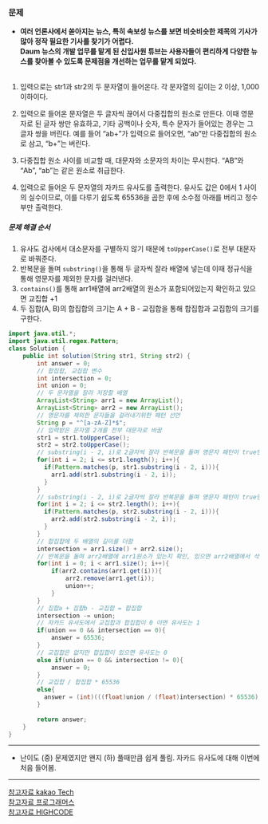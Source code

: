 ### 문제
* **여러 언론사에서 쏟아지는 뉴스, 특히 속보성 뉴스를 보면 비슷비슷한 제목의 기사가 많아 정작 필요한 기사를 찾기가 어렵다.<br/>Daum 뉴스의 개발 업무를 맡게 된 신입사원 튜브는 사용자들이 편리하게 다양한 뉴스를 찾아볼 수 있도록 문제점을 개선하는 업무를 맡게 되었다.**
<br/><br/>
1. 입력으로는 str1과 str2의 두 문자열이 들어온다. 각 문자열의 길이는 2 이상, 1,000 이하이다.

2. 입력으로 들어온 문자열은 두 글자씩 끊어서 다중집합의 원소로 만든다. 이때 영문자로 된 글자 쌍만 유효하고, 기타 공백이나 숫자, 특수 문자가 들어있는 경우는 그 글자 쌍을 버린다. 예를 들어 “ab+”가 입력으로 들어오면, “ab”만 다중집합의 원소로 삼고, “b+”는 버린다.

3. 다중집합 원소 사이를 비교할 때, 대문자와 소문자의 차이는 무시한다. “AB”와 “Ab”, “ab”는 같은 원소로 취급한다.

4. 입력으로 들어온 두 문자열의 자카드 유사도를 출력한다. 유사도 값은 0에서 1 사이의 실수이므로, 이를 다루기 쉽도록 65536을 곱한 후에 소수점 아래를 버리고 정수부만 출력한다.

##### 문제 해결 순서
1. 유사도 검사에서 대소문자를 구별하지 않기 때문에 `toUpperCase()`로 전부 대문자로 바꿔준다.
2. 반복문을 돌며 `substring()`을 통해 두 글자씩 잘라 배열에 넣는데 이때 정규식을 통해 영문자를 제외한 문자를 걸러낸다.
3. `contains()`를 통해 arr1배열에 arr2배열의 원소가 포함되어있는지 확인하고 있으면 교집합 +1
4. 두 집합(A, B)의 합집합의 크기는 A + B - 교집합을 통해 합집합과 교집합의 크기를 구한다.

```java
import java.util.*;
import java.util.regex.Pattern;
class Solution {
    public int solution(String str1, String str2) {
        int answer = 0;
        // 합집합, 교집합 변수
        int intersection = 0;
        int union = 0;
        // 두 문자열을 잘라 저장할 배열
        ArrayList<String> arr1 = new ArrayList();
        ArrayList<String> arr2 = new ArrayList();
        // 영문자를 제외한 문자들을 걸러내기위한 패턴 선언
        String p = "^[a-zA-Z]*$";
        // 입력받은 문자열 2개를 전부 대문자로 바꿈
        str1 = str1.toUpperCase();
        str2 = str2.toUpperCase();
        // substring(i - 2, i)로 2글자씩 잘라 반복문을 돌며 영문자 패턴이 true면 ArrayList에 추가.
        for(int i = 2; i <= str1.length(); i++){
          if(Pattern.matches(p, str1.substring(i - 2, i))){
            arr1.add(str1.substring(i - 2, i));
          }
        }
        // substring(i - 2, i)로 2글자씩 잘라 반복문을 돌며 영문자 패턴이 true면 ArrayList에 추가.
        for(int i = 2; i <= str2.length(); i++){
          if(Pattern.matches(p, str2.substring(i - 2, i))){
            arr2.add(str2.substring(i - 2, i));
          }
        }
        // 합집합에 두 배열의 길이를 더함
        intersection = arr1.size() + arr2.size();
        // 반복문을 돌며 arr2배열에 arr1원소가 있는지 확인, 있으면 arr2배열에서 삭제하고 교집합 +1
        for(int i = 0; i < arr1.size(); i++){
            if(arr2.contains(arr1.get(i))){
                arr2.remove(arr1.get(i));
                union++;
            }
        }
        // 집합a + 집합b - 교집합 = 합집합
        intersection -= union;
        // 자카드 유사도에서 교집합과 합집합이 0 이면 유사도는 1
        if(union == 0 && intersection == 0){
            answer = 65536;
        }
        // 교집합은 없지만 합집합이 있으면 유사도는 0
        else if(union == 0 && intersection != 0){
            answer = 0;
        }
        // 교집합 / 합집합 * 65536
        else{
          answer = (int)(((float)union / (float)intersection) * 65536);
        }
        
        return answer;
    }
}
```
---
* 난이도 (중) 문제였지만 왠지 (하) 풀때만큼 쉽게 풀림. 자카드 유사도에 대해 이번에 처음 들어봄.
---
[참고자료 kakao Tech](https://tech.kakao.com/2017/09/27/kakao-blind-recruitment-round-1/)<br/>
[참고자료 프로그래머스](https://programmers.co.kr/)<br/>
[참고자료 HIGHCODE](https://highcode.tistory.com/6)<br/>

